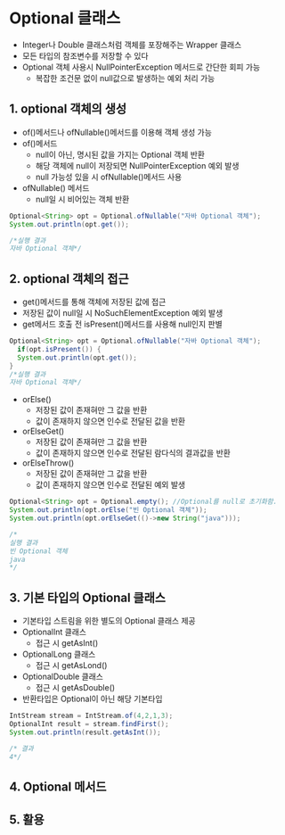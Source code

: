 # Optional 클래스
- Integer나 Double 클래스처럼 객체를 포장해주는 Wrapper 클래스
- 모든 타입의 참조변수를 저장할 수 있다
- Optional 객체 사용시 NullPointerException 메서드로 간단한 회피 가능
  - 복잡한 조건문 없이 null값으로 발생하는 예외 처리 가능

## 1. optional 객체의 생성
- of()메서드나 ofNullable()메서드를 이용해 객체 생성 가능
- of()메서드
  - null이 아닌, 명시된 값을 가지는 Optional 객체 반환
  - 해당 객체에 null이 저장되면 NullPointerException 예외 발생
  - null 가능성 있을 시 ofNullable()메서드 사용
- ofNullable() 메서드
  - null일 시 비어있는 객체 반환   

```java
Optional<String> opt = Optional.ofNullable("자바 Optional 객체");
System.out.println(opt.get());

/*실행 결과
자바 Optional 객체*/
```

## 2. optional 객체의 접근
- get()메서드를 통해 객체에 저장된 값에 접근
- 저장된 값이 null일 시 NoSuchElementException 예외 발생
- get메서드 호출 전 isPresent()메서드를 사용해 null인지 판별   

```java
Optional<String> opt = Optional.ofNullable("자바 Optional 객체");
  if(opt.isPresent()) {
  System.out.println(opt.get());
}
/*실행 결과
자바 Optional 객체*/

```
- orElse()
  - 저장된 값이 존재혀만 그 값을 반환
  - 값이 존재하지 않으면 인수로 전달된 값을 반환
- orElseGet()
  - 저장된 값이 존재혀만 그 값을 반환
  - 값이 존재하지 않으면 인수로 전달된 람다식의 결과값을 반환
- orElseThrow()
  - 저장된 값이 존재혀만 그 값을 반환
  - 값이 존재하지 않으면 인수로 전달된 예외 발생   

```java
Optional<String> opt = Optional.empty(); //Optional를 null로 초기화함.
System.out.println(opt.orElse("빈 Optional 객체"));
System.out.println(opt.orElseGet(()->new String("java")));

/*
실행 결과
빈 Optional 객체
java
*/
```

## 3. 기본 타입의 Optional 클래스
- 기본타입 스트림을 위한 별도의 Optional 클래스 제공
- OptionalInt 클래스
  - 접근 시 getAsInt()
- OptionalLong 클래스
  - 접근 시 getAsLond()
- OptionalDouble 클래스
  - 접근 시 getAsDouble()
- 반환타입은 Optional이 아닌 해당 기본타입   

```java
IntStream stream = IntStream.of(4,2,1,3);
OptionalInt result = stream.findFirst();
System.out.println(result.getAsInt());

/* 결과
4*/
```

## 4. Optional 메서드

## 5. 활용
